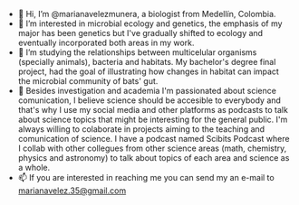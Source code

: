 - 👋 Hi, I’m @marianavelezmunera, a biologist from Medellín, Colombia. 
- 🦠 I’m interested in microbial ecology and genetics, the emphasis of my major has been genetics but I've gradually shifted to ecology and eventually incorporated both areas in my work. 
- 🦇 I’m studying the relationships between multicelular organisms (specially animals), bacteria and habitats. My bachelor's degree final project, had the goal of illustrating how changes in habitat can impact the microbial community of bats' gut.
- 💞️ Besides investigation and academia I'm passionated about science comunication, I believe science should be accesible to everybody and that's why I use my social media and other platforms as podcasts to talk about science topics that might be interesting for the general public. I'm always willing to colaborate in projects aiming to the teaching and comunication of science. I have a podcast named Scibits Podcast where I collab with other collegues from other science areas (math, chemistry, physics and astronomy) to talk about topics of each area and science as a whole.
- 📫 If you are interested in reaching me you can send my an e-mail to marianavelez.35@gmail.com 
<!---
marianavelezmunera/marianavelezmunera is a ✨ special ✨ repository because its `README.md` (this file) appears on your GitHub profile.
You can click the Preview link to take a look at your changes.
--->
